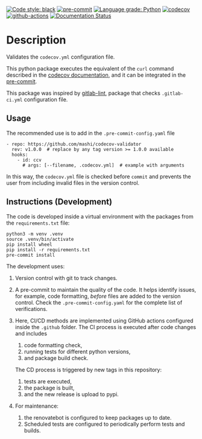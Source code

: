 [![Code style: black](https://img.shields.io/badge/code%20style-black-000000.svg)](https://github.com/psf/black)
[![pre-commit](https://img.shields.io/badge/pre--commit-enabled-brightgreen?logo=pre-commit&logoColor=white)](https://github.com/pre-commit/pre-commit)
[![Language grade: Python](https://img.shields.io/lgtm/grade/python/g/mashi/codecov-validator.svg?logo=lgtm&logoWidth=18)](https://lgtm.com/projects/g/mashi/codecov-validator/context:python)
[![codecov](https://codecov.io/gh/mashi/codecov-validator/branch/main/graph/badge.svg?token=WBOQOGFC51)](https://codecov.io/gh/mashi/codecov-validator)
[![github-actions](https://github.com/mashi/codecov-validator/actions/workflows/python.yml/badge.svg)](https://github.com/mashi/codecov-validator/actions)
[![Documentation Status](https://readthedocs.org/projects/codecov-validator/badge/?version=latest)](https://codecov-validator.readthedocs.io/en/latest/?badge=latest)


# Description
Validates the `codecov.yml` configuration file.

This python package executes the equivalent of the `curl` command described in the
[codecov documentation](https://docs.codecov.io/docs/codecov-yaml), and it can be
integrated in the [pre-commit](https://github.com/pre-commit/pre-commit).

This package was inspired by [gitlab-lint](https://pypi.org/project/gitlab-lint/),
package that checks `.gitlab-ci.yml` configuration file.


## Usage
The recommended use is to add in the `.pre-commit-config.yaml` file
```
- repo: https://github.com/mashi/codecov-validator
  rev: v1.0.0  # replace by any tag version >= 1.0.0 available
  hooks:
    - id: ccv
      # args: [--filename, .codecov.yml]  # example with arguments
```

In this way, the `codecov.yml` file is checked before `commit` and prevents the
user from including invalid files in the version control.


## Instructions (Development)
The code is developed inside a virtual environment with the packages from the
`requirements.txt` file:
```
python3 -m venv .venv
source .venv/bin/activate
pip install wheel
pip install -r requirements.txt
pre-commit install
```

The development uses:
1. Version control with git to track changes.

1. A pre-commit to maintain the quality of the code. It helps identify issues,
for example, code formatting, *before* files are added to the version control.
Check the `.pre-commit-config.yaml` for the complete list of verifications.

1. Here, CI/CD methods are implemented using GitHub actions configured inside
the `.github` folder. The CI process is executed after code changes and includes
    1. code formatting check,
    1. running tests for different python versions,
    1. and package build check.

    The CD process is triggered by new tags in this repository:
    1. tests are executed,
    1. the package is built,
    1. and the new release is upload to pypi.

1. For maintenance:
    1. the renovatebot is configured to keep packages up to date.
    1. Scheduled tests are configured to periodically perform tests
    and builds.
